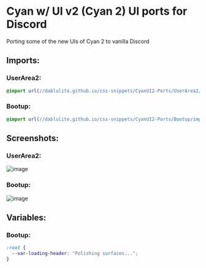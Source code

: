 # Cyan w/ UI v2 (Cyan 2) UI ports for Discord
Porting some of the new UIs of Cyan 2 to vanilla Discord

## Imports:
### UserArea2:
```css
@import url(//dablulite.github.io/css-snippets/CyanUI2-Ports/UserArea2/import.css);
```
### Bootup:
```css
@import url(//dablulite.github.io/css-snippets/CyanUI2-Ports/Bootup/import.css);
```

## Screenshots:
### UserArea2:
![image](https://github.com/DaBluLite/css-snippets/assets/73998678/a0083bb4-9728-4f52-bd15-31fc6e70df12)
### Bootup:
![image](https://github.com/DaBluLite/css-snippets/assets/73998678/3866f3a9-fafc-427b-8aaa-ebe41c577b6c)

## Variables:
### Bootup:
```css
:root {
  --var-loading-header: "Polishing surfaces...";
}
```
